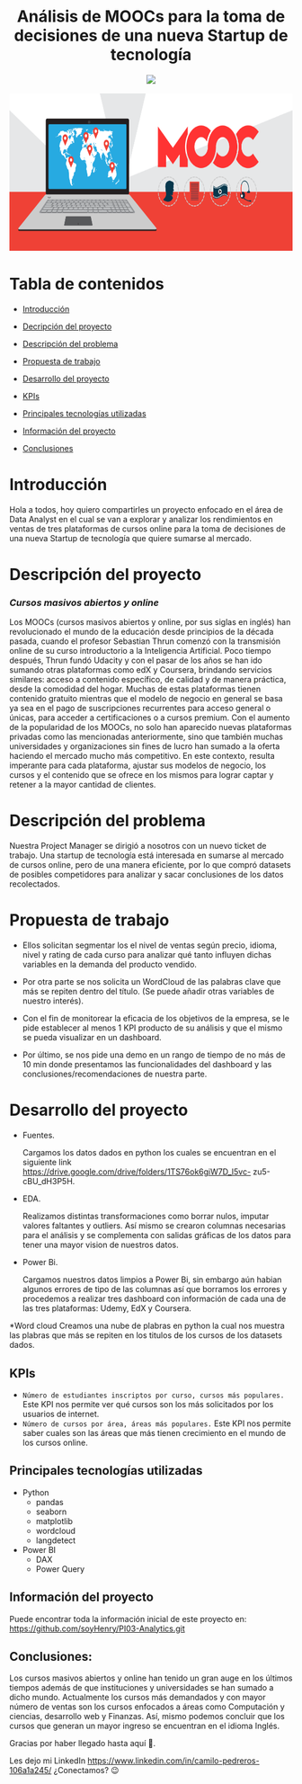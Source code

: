 <h1 align="center"> Análisis de MOOCs para la toma de decisiones de una nueva Startup de tecnología </h1>

<p align="center">
   <img src="https://img.shields.io/badge/STATUS-%20FINALIZADO-green">
   </p>

<p align="center">
  <img width="700" height="280" src="Images/mooc_1.png">
</p>

# Tabla de contenidos
* [Introducción](#Introducción)

* [Decripción del proyecto](#Descripción-del-proyecto)

* [Descripción del problema](#Descripción-del-problema)

* [Propuesta de trabajo](#Propuesta-de-trabajo)

* [Desarrollo del proyecto](#Desarrollo-del-proyecto)

* [KPIs](#KPIs)

* [Principales tecnologías utilizadas](#Principales-tecnologías-utilizadas)

* [Información del proyecto](#Información-del-proyecto)

* [Conclusiones](#Conclusiones)

# Introducción
Hola a todos, hoy quiero compartirles un proyecto enfocado en el área de Data Analyst en el cual se van a explorar y analizar los rendimientos en ventas de tres plataformas de cursos online para la toma de decisiones de una nueva Startup de tecnología que quiere sumarse al mercado. 
# Descripción del proyecto

### *Cursos masivos abiertos y online*

Los MOOCs (cursos masivos abiertos y online, por sus siglas en inglés) han revolucionado el mundo de la educación desde principios de la década pasada, cuando el profesor Sebastian Thrun comenzó con la transmisión online de su curso introductorio a la Inteligencia Artificial. Poco tiempo después, Thrun fundó Udacity y con el pasar de los años se han ido sumando otras plataformas como edX y Coursera, brindando servicios similares: acceso a contenido específico, de calidad y de manera práctica, desde la comodidad del hogar. Muchas de estas plataformas tienen contenido gratuito mientras que el modelo de negocio en general se basa ya sea en el pago de suscripciones recurrentes para acceso general o únicas, para acceder a certificaciones o a cursos premium. Con el aumento de la popularidad de los MOOCs, no solo han aparecido nuevas plataformas privadas como las mencionadas anteriormente, sino que también muchas universidades y organizaciones sin fines de lucro han sumado a la oferta haciendo el mercado mucho más competitivo. En este contexto, resulta imperante para cada plataforma, ajustar sus modelos de negocio, los cursos y el contenido que se ofrece en los mismos para lograr captar y retener a la mayor cantidad de clientes.

# Descripción del problema

Nuestra Project Manager se dirigió a nosotros con un nuevo ticket de trabajo. Una startup de tecnología está interesada en sumarse al mercado de cursos online, pero de una manera eficiente, por lo que compró datasets de posibles competidores para analizar y sacar conclusiones de los datos recolectados.

# Propuesta de trabajo

* Ellos solicitan segmentar los el nivel de ventas según precio, idioma, nivel y rating de cada curso para analizar qué tanto influyen dichas variables en la demanda del producto vendido.

* Por otra parte se nos solicita un WordCloud de las palabras clave que más se repiten dentro del título. (Se puede añadir otras variables de nuestro interés).

* Con el fin de monitorear la eficacia de los objetivos de la empresa, se le pide establecer al menos 1 KPI producto de su análisis y que el mismo se pueda visualizar en un dashboard.

* Por último, se nos pide una demo en un rango de tiempo de no más de 10 min donde presentamos las funcionalidades del dashboard y las conclusiones/recomendaciones de nuestra parte.

# Desarrollo del proyecto

* Fuentes.

    Cargamos los datos dados en python los cuales se encuentran en el       siguiente link https://drive.google.com/drive/folders/1TS76ok6giW7D_l5vc-   zu5-cBU_dH3P5H.

* EDA.

    Realizamos distintas transformaciones como borrar nulos, imputar valores faltantes y outliers. Así mismo se crearon columnas necesarias para el análisis y se complementa con salidas gráficas de los datos para tener una mayor vision de nuestros datos.

* Power Bi.

    Cargamos nuestros datos limpios a Power Bi, sin embargo aún habian algunos errores de tipo de las columnas así que borramos los errores y procedemos a realizar tres dashboard con información de cada una de las tres plataformas: Udemy, EdX y Coursera.

*Word cloud
    Creamos una nube de plabras en python la cual nos muestra las plabras que más se repiten en los titulos de los cursos de los datasets dados.


## KPIs

* `Número de estudiantes inscriptos por curso, cursos más populares.` Este KPI nos permite ver qué cursos son los más solicitados por los usuarios de internet.
* `Número de cursos por área, áreas más populares.` Este KPI nos permite saber cuales son las áreas que más tienen crecimiento en el mundo de los cursos online. 


## Principales tecnologías utilizadas

* Python
    + pandas
    + seaborn
    + matplotlib
    + wordcloud
    + langdetect
* Power BI
    * DAX
    * Power Query

## Información del proyecto
Puede encontrar toda la información inicial de este proyecto en: https://github.com/soyHenry/PI03-Analytics.git

## Conclusiones:

Los cursos masivos abiertos y online han tenido un gran auge en los últimos tiempos  además de que instituciones y universidades se han sumado a dicho mundo. Actualmente los cursos más demandados y con mayor número de ventas son los cursos enfocados a áreas como Computación y ciencias, desarrollo web y Finanzas. Así, mismo podemos concluir que los cursos que generan un mayor ingreso se encuentran en el idioma Inglés.

Gracias por haber llegado hasta aquí 💛.

Les dejo mi LinkedIn https://www.linkedin.com/in/camilo-pedreros-106a1a245/ ¿Conectamos? 😉